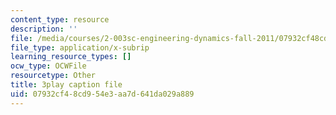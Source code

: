 ```yaml
---
content_type: resource
description: ''
file: /media/courses/2-003sc-engineering-dynamics-fall-2011/07932cf48cd954e3aa7d641da029a889_GUvoVvXwoOQ.vtt
file_type: application/x-subrip
learning_resource_types: []
ocw_type: OCWFile
resourcetype: Other
title: 3play caption file
uid: 07932cf4-8cd9-54e3-aa7d-641da029a889
---
```

